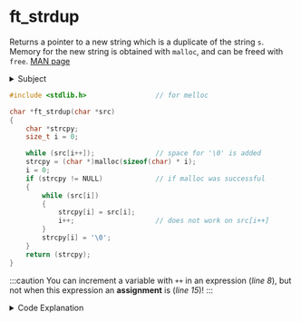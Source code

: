# ft_strdup

Returns a pointer to a new string which is a duplicate of the string `s`. Memory for the new string is obtained with `malloc`, and can be freed with `free`. [MAN page](https://linux.die.net/man/3/strdup)

<details>
<summary>Subject</summary>

### Subject

     Assignment name  : ft_strdup
     Expected files   : ft_strdup.c
     Allowed functions: malloc
     --------------------------------------------------------------------------------

     Reproduce the behavior of the function strdup (man strdup).

     Your function must be declared as follows:

     char *ft_strdup(char *src);

</details>

```c showLineNumbers
#include <stdlib.h>                 // for melloc

char *ft_strdup(char *src)
{
    char *strcpy;
    size_t i = 0;

    while (src[i++]);               // space for '\0' is added
    strcpy = (char *)malloc(sizeof(char) * i);
    i = 0;
    if (strcpy != NULL)             // if malloc was successful
    {
        while (src[i])
        {
            strcpy[i] = src[i];
            i++;                    // does not work on src[i++]
        }
        strcpy[i] = '\0';
    }
    return (strcpy);
}
```

:::caution
You can increment a variable with `++` in an expression (_line 8_), but not when this expression an **assignment** is (_line 15_)!
:::

<details>
<summary>Code Explanation</summary>

### Code Explanation

#### Key Concepts

- **malloc:** The `malloc` function is used to dynamically allocate memory in C. It takes the size of the memory block to be allocated as an argument and returns a pointer to the allocated memory.
- **char:** In C, the char data type is used to represent characters and strings. It is a 1-byte data type that can hold a single character.
- **'\0' (Null Terminator):** In C, strings are represented as arrays of characters terminated by a `null` character (`'\0'`). The `null` character marks the end of the string.

#### Code Structure

The ft_strdup function takes a char pointer `src` as an argument and returns a char pointer to the duplicated string.

- **line 1:** Include the necessary header file `stdlib.h` for the `malloc` function.
- **line 3:** Declare the ft_strdup function with the char pointer `src` as the parameter.
- **line 6:** Initialize a `size_t` variable `i` to 0.
- **line 8:** Use a `while` loop to calculate the length of the `src` string by incrementing `i` until the `null` terminator is encountered.  
   NOTE: Even after the `null` terminator is found, `i` is incremented on more time, this makes it long enough to allocate enough space for `'\0'` later.
- **line 9:** Allocate memory for the duplicate string using the `malloc` function. The size of the memory block is calculated as `sizeof(char) * i`, where `i` is the length of the `src` string.
- **line 10:** Reset i to 0, which is now going to be used as string index.
- **line 11:** Check if the memory allocation was successful by verifying if the `strcpy` pointer is not `NULL`.
- **line 13:** Use a `while` loop to copy the characters from the `src` string to the `strcpy` string until the `null` terminator is encountered.
- **line 18:** Add the `null` terminator at the end of the `strcpy` string.
- **line 20:** Return the `strcpy` pointer.

</details>

